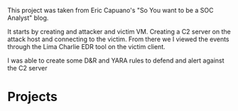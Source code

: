 This project was taken from Eric Capuano's "So You want to be a SOC Analyst" blog. 

It starts by creating and attacker and victim VM. Creating a C2 server on the attack host and connecting to the victim. From there we I viewed the events through the Lima Charlie EDR tool on the victim client. 

I was able to create some D&R and YARA rules to defend and alert against the C2 server
# Projects

